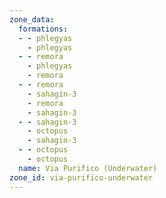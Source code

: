 ```yaml
---
zone_data:
  formations:
  - - phlegyas
    - phlegyas
  - - remora
    - phlegyas
    - remora
  - - remora
    - sahagin-3
    - remora
    - sahagin-3
  - - sahagin-3
    - octopus
    - sahagin-3
  - - octopus
    - octopus
  name: Via Purifico (Underwater)
zone_id: via-purifico-underwater
---
```

